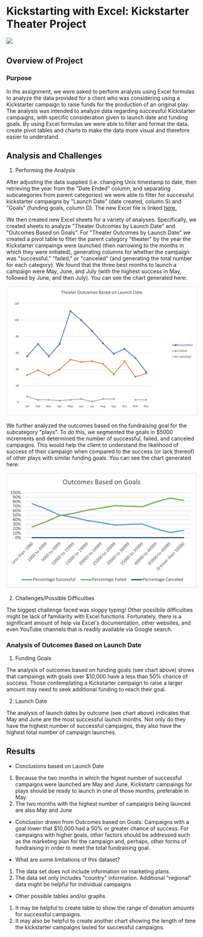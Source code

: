 
# Kickstarting with Excel: Kickstarter Theater Project<!--Photo below by Donald Tong from Pexels-->
<img src="https://github.com/tn64/kickstarter-analysis/blob/main/Resources/pexels-donald-tong-109669-edited.png" width="1000">


## Overview of Project

### Purpose
In the assignment, we were asked to perform analysis using Excel formulas to analyze the data provided for a client who was considering using a Kickstarter campaign to raise funds for the production of an original play. The analysis was intended to analyze data regarding successful Kickstarter campaigns, with specific consideration given to launch date and funding goals. By using Excel formulas we were able to filter and format the data, create pivot tables and charts to make the data more visual and therefore easier to understand.

## Analysis and Challenges

1. Performing the Analysis

After adjusting the data supplied (i.e. changing Unix timestamp to date, then retrieving the year from the "Date Ended" column, and separating subcategories from parent categories)  we were able to filter for successful kickstarter campaigns by "Launch Date" (date created, column S) and "Goals" (funding goals, column D). The new Excel file is linked
<a href="https://github.com/tn64/kickstarter-analysis/blob/af8e8cfd43a39504ecf5075b5405f3f4599cd196/Kickstarter_Challenge.xlsx" target="_blank">here.</a>


We then created new Excel sheets for a variety of analyses. Specifically, we created sheets to analyze "Theater Outcomes by Launch Date" and "Outcomes Based on Goals". For "Theater Outcomes by Launch Date" we created a pivot table to fliter the parent category "theater" by the year the Kickstarter campaings were launched (then narrowing to the months in which they were initiated), generating columns for whether the campaign was "successful," "failed," or "canceled" (and generating the total number for each category).
We found that the three best months to launch a campaign were May, June, and July (with the highest success in May, followed by June, and then July). You can see the chart generated here:

<img src="https://github.com/tn64/kickstarter-analysis/blob/af8e8cfd43a39504ecf5075b5405f3f4599cd196/Resources/Theater_Outcomes_vs_Launch.png">

We further analyzed the outcomes based on the fundraising goal for the subcategory "plays". To do this, we segmented the goals in $5000 increments and determined the number of successful, failed, and canceled campaigns. This would help the client to understand the likelihood of success of their campaign when compared to the success (or lack thereof) of other plays with similar funding goals. You can see the chart generated here:

<img src="https://github.com/tn64/kickstarter-analysis/blob/af8e8cfd43a39504ecf5075b5405f3f4599cd196/Resources/Outcomes_vs_Goals.png">

2. Challenges/Possible Difficulties

The biggest challenge faced was sloppy typing! Other possibile difficulties might be lack of familiarity with Excel functions. Fortunately, there is a significant amount of help via Excel's documentation, other websites, and even YouTube channels that is readily available via Google search.


### Analysis of Outcomes Based on Launch Date

1. Funding Goals

The analysis of outcomes based on funding goals (see chart above) shows that campaings with goals over $10,000 have a less than 50% chance of success. Those contemplating a Kickstarter campaign to raise a larger amount may need to seek additional funding to reach their goal.

2. Launch Date

The analysis of launch dates by outcome (see chart above) indicates that May and June are the most successful launch months. Not only do they have the highest number of successful campaigns, they also have the highest total number of campaign launches.


## Results

- Conclusions based on Launch Date
1. Because the two months in which the higest number of successful campaigns were launched are May and June, Kickstartr campaings for plays should be ready to launch in one of those months, preferable in May.
2. The two months with the highest number of campaigns being launced are also May and June

- Conclusion drawn from Outcomes based on Goals: Campaigns with a goal lower that $10,000 had a 50% or greater chance of success. For campaigns with higher goals, other factors should be addressed such as the marketing plan for the campaign and, perhaps, other forms of fundraising in order to meet the total fundraising goal.

- What are some limitations of this dataset?
1. The data set does not include information on marketing plans.
2. The data set only includes "country" information. Additional "regional" data might be helpful for individual campaigns

- Other possible tables and/or graphs
1. It may be helpful to create table to show the range of donation amounts for successful campaigns.
2. It may also be helpful to create another chart showing the length of time the kickstarter campaigns lasted for successful campaigns.
